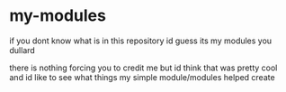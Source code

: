 # my-modules
if you dont know what is in this repository id guess its my modules you dullard

there is nothing forcing you to credit me but id think that was pretty cool and id like to see what things my simple module/modules helped create
